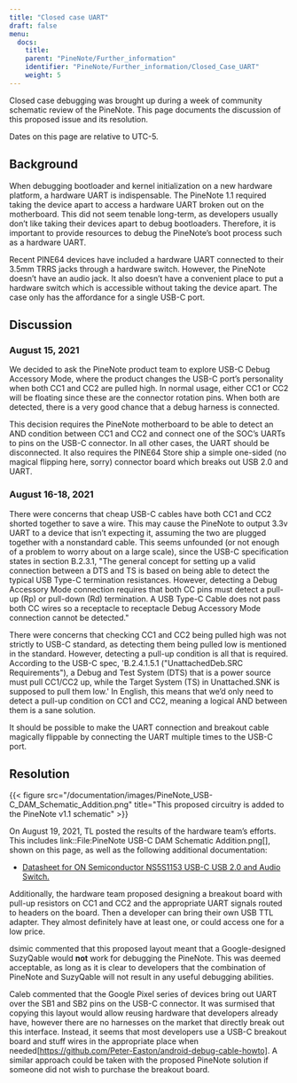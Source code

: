 ```yaml
---
title: "Closed case UART"
draft: false
menu:
  docs:
    title:
    parent: "PineNote/Further_information"
    identifier: "PineNote/Further_information/Closed_Case_UART"
    weight: 5
---
```


Closed case debugging was brought up during a week of community schematic review of the PineNote. This page documents the discussion of this proposed issue and its resolution.

Dates on this page are relative to UTC-5.

## Background

When debugging bootloader and kernel initialization on a new hardware platform, a hardware UART is indispensable. The PineNote 1.1 required taking the device apart to access a hardware UART broken out on the motherboard. This did not seem tenable long-term, as developers usually don’t like taking their devices apart to debug bootloaders. Therefore, it is important to provide resources to debug the PineNote’s boot process such as a hardware UART.

Recent PINE64 devices have included a hardware UART connected to their 3.5mm TRRS jacks through a hardware switch. However, the PineNote doesn’t have an audio jack. It also doesn’t have a convenient place to put a hardware switch which is accessible without taking the device apart. The case only has the affordance for a single USB-C port.

## Discussion

### August 15, 2021

We decided to ask the PineNote product team to explore USB-C Debug Accessory Mode, where the product changes the USB-C port’s personality when both CC1 and CC2 are pulled high. In normal usage, either CC1 or CC2 will be floating since these are the connector rotation pins. When both are detected, there is a very good chance that a debug harness is connected.

This decision requires the PineNote motherboard to be able to detect an AND condition between CC1 and CC2 and connect one of the SOC’s UARTs to pins on the USB-C connector. In all other cases, the UART should be disconnected. It also requires the PINE64 Store ship a simple one-sided (no magical flipping here, sorry) connector board which breaks out USB 2.0 and UART.

### August 16-18, 2021

There were concerns that cheap USB-C cables have both CC1 and CC2 shorted together to save a wire. This may cause the PineNote to output 3.3v UART to a device that isn’t expecting it, assuming the two are plugged together with a nonstandard cable. This seems unfounded (or not enough of a problem to worry about on a large scale), since the USB-C specification states in section B.2.3.1, "The general concept for setting up a valid connection between a DTS and TS is based on being able to detect the typical USB Type-C termination resistances. However, detecting a Debug Accessory Mode connection requires that both CC pins must detect a pull-up (Rp) or pull-down (Rd) termination. A USB Type-C Cable does not pass both CC wires so a receptacle to receptacle Debug Accessory Mode connection cannot be detected."

There were concerns that checking CC1 and CC2 being pulled high was not strictly to USB-C standard, as detecting them being pulled low is mentioned in the standard. However, detecting a pull-up condition is all that is required. According to the USB-C spec, 'B.2.4.1.5.1 ("UnattachedDeb.SRC Requirements"), a Debug and Test System (DTS) that is a power source must pull CC1/CC2 up, while the Target System (TS) in Unattached.SNK is supposed to pull them low.' In English, this means that we’d only need to detect a pull-up condition on CC1 and CC2, meaning a logical AND between them is a sane solution.

It should be possible to make the UART connection and breakout cable magically flippable by connecting the UART multiple times to the USB-C port.

## Resolution

{{< figure src="/documentation/images/PineNote_USB-C_DAM_Schematic_Addition.png" title="This proposed circuitry is added to the PineNote v1.1 schematic" >}}

On August 19, 2021, TL posted the results of the hardware team’s efforts. This includes link::File:PineNote USB-C DAM Schematic Addition.png[], shown on this page, as well as the following additional documentation:

* [Datasheet for ON Semiconductor NS5S1153 USB-C USB 2.0 and Audio Switch.](https://wiki.pine64.org/wiki/File:NS5S1153-D.PDF)

Additionally, the hardware team proposed designing a breakout board with pull-up resistors on CC1 and CC2 and the appropriate UART signals routed to headers on the board. Then a developer can bring their own USB TTL adapter. They almost definitely have at least one, or could access one for a low price.

dsimic commented that this proposed layout meant that a Google-designed SuzyQable would **not** work for debugging the PineNote. This was deemed acceptable, as long as it is clear to developers that the combination of PineNote and SuzyQable will not result in any useful debugging abilities.

Caleb commented that the Google Pixel series of devices bring out UART over the SB1 and SB2 pins on the USB-C connector. It was surmised that copying this layout would allow reusing hardware that developers already have, however there are no harnesses on the market that directly break out this interface. Instead, it seems that most developers use a USB-C breakout board and stuff wires in the appropriate place when needed[https://github.com/Peter-Easton/android-debug-cable-howto]. A similar approach could be taken with the proposed PineNote solution if someone did not wish to purchase the breakout board.
